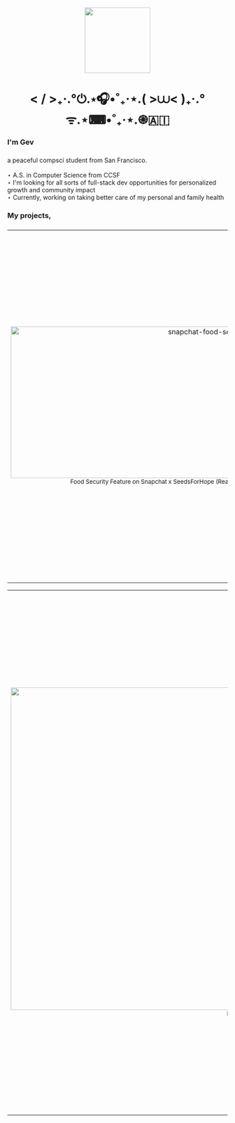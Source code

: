 ###
<div align="center">
  <img height="150" src="https://media2.giphy.com/media/v1.Y2lkPTc5MGI3NjExdmwwaTBnM3ZuNnp6OHFhN3M1ZTUyamhtc25pcTluaGhyYWVodG5ycCZlcD12MV9pbnRlcm5hbF9naWZfYnlfaWQmY3Q9Zw/aq4pyMHISQFIhZxFZd/giphy.gif"  />
</div>


###

<h1 align="center"> &lt; / &gt;₊‧.°⏻.⋆🎧•˚₊‧⋆.( &gt;⩊&lt; )₊‧.°ᯤ.⋆⌨•˚₊‧⋆.֎🇦🇮 </h1>

###

<h3 align="left">I'm Gev</h3>

###

<p align="left">a peaceful compsci student from San Francisco. <br>
<br>⋆ A.S. in Computer Science from CCSF 
<br>⋆ I'm looking for all sorts of full-stack dev opportunities for personalized growth and community impact
<br>⋆ Currently, working on taking better care of my personal and family health </p>

###

<h3 align="left">My projects,</h3>

###
<!-- Row 1 -->
<table align="center">
  <tr>
    <td align="center">
      <a href="https://github.com/gverango/snapchat-final-showcase">
      <img width="953" height="347" alt="snapchat-food-security-feature" src="https://github.com/user-attachments/assets/3b4ee1df-7187-4bab-970f-096f1164b5f9" />
      </a>
      <br><sub>Food Security Feature on Snapchat x SeedsForHope (React Native, Expo, Supabase, ChatGPT AI API, AGILE)</sub>
    </td>
    <td align="center">
      <a href="https://github.com/gverango/unity-day-visual-novel">
        <img width="512" height="329" alt="interactive-visual-novel" src="https://github.com/user-attachments/assets/2eab0fbf-4b83-4da4-8051-64c17848876f" />
      </a>
      <br><sub>Interactive Visual Novel "Rocky the Ram Dating Sim" (JavaScript, HTML/CSS, Group Project)</sub>
    </td>
    <td align="center">
      <a href="https://github.com/gverango/TaskTaka">
        <img width="432" height="512" alt="tasktaka" src="https://github.com/user-attachments/assets/97d7e6e3-b416-48fc-b7c9-dd64a83858ca" />
      </a>
      <br><sub>Task Management Webapp "Task Taka" (Hackathon, Group Project, Python, Reflex framework, Gemini AI API)</sub>
    </td>
    <td align="center">
      <a href="https://github.com/ccsf-cs-club/ccsf-cs-club">
        <img width="1600" height="784" alt="cs-club-website" src="https://github.com/user-attachments/assets/d229165e-5dd7-474b-bd76-bfe36d645c5e" />
      </a>
      <br><sub>CCSF CS Club Website (Community Contributor, JS, Astro, Daisy UI)</sub>
    </td>
    <td align="center">
      <a href="https://github.com/gverango/">
        <img width="800" height="506" alt="avatar-chatroom" src="https://github.com/user-attachments/assets/69b9f363-f57f-4ed3-a7b5-2b91a9379127" />
      </a>
      <br><sub>Realtime avatar chatroom (Node Server)</sub>
    </td>
  </tr>
</table>

<!-- Row 2 -->
<table align="center">
  <tr>
    <td align="center">
      <a href="https://github.com/gverango/escape-room">
       <img width="1600" height="738" alt="escape-room" src="https://github.com/user-attachments/assets/8ebee945-7236-44c6-8b39-625e203614b8" />
      </a>
      <br><sub>Escape Room Webapp for Web Development Learning (JavaScript, Real Time Firebase Database)</sub>
    </td>
    <td align="center">
      <a href="https://github.com/gverango/sea-project-summer-2025">
      <img width="1600" height="712" alt="pokepulls" src="https://github.com/user-attachments/assets/176c7d34-dc18-4c2f-9cb7-5a1f419c7087" />
      </a>
      <br><sub>Gacha Pokémon Simulator (JavaScript, HTML/CSS, Application Project)</sub>
    </td>
    <td align="center">
      <a href="https://github.com/MoofSoup/StartupEvaluator">
       <img width="512" height="483" alt="startup-evaluator" src="https://github.com/user-attachments/assets/02dcd224-65db-4dd0-a9b2-083393b7c436" />
      </a>
      <br><sub>Startup Evaluator Webapp (Hackathon, Group Project, Python, Reflex Framework)</sub>
    </td>
    <td align="center">
      <a href="https://github.com/gverango/">
       <img width="950" height="415" alt="react-sandbox" src="https://github.com/user-attachments/assets/9a241126-213e-4ff7-8bef-570259fdc121" />
      </a>
      <br><sub>React Webapps Sandbox (React, Vite, Material UI, Documentation)</sub>
    </td>
    <td align="center">
      <a href="https://github.com/gverango/HtH-Final-Project">
        <img width="1600" height="1178" alt="data-analysis" src="https://github.com/user-attachments/assets/2c5efe2e-32e7-4ab5-a2bd-2f2734f89540" />
      </a>
      <br><sub>Data Analysis Project w/ Hack the Hood (Python, Matplotlib, Seaborn)
</sub>
    </td>
  </tr>
</table>


###

